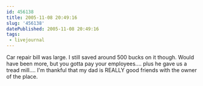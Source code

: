 ```yaml
---
id: 456138
title: 2005-11-08 20:49:16
slug: '456138'
datePublished: 2005-11-08 20:49:16
tags:
 - livejournal
---
```


Car repair bill was large. I still saved around 500 bucks on it though. Would have been more, but you gotta pay your employees.... plus he gave us a tread mill.... I'm thankful that my dad is REALLY good friends with the owner of the place.
